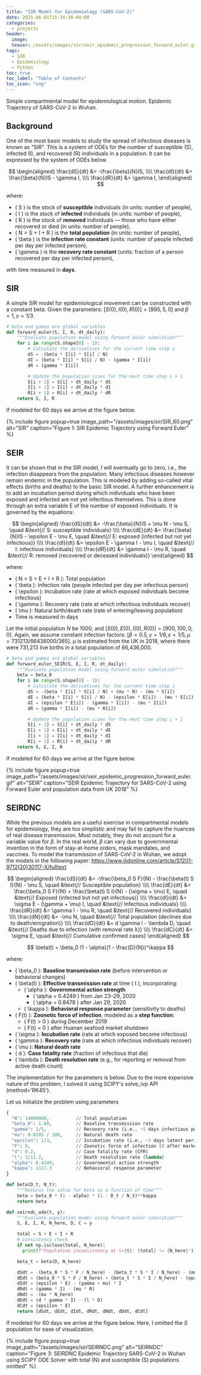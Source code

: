 ```yaml
---
title: "SIR Model for Epidemiology (SARS-CoV-2)"
date: 2025-06-01T15:34:30-04:00
categories:
  - projects
header:
  image: 
  teaser: /assets/images/sir/seir_epidemic_progression_forward_euler.gif
tags:
  - SIR
  - Epidemiology
  - Python
toc: true
toc_label: "Table of Contents"
toc_icon: "cog"
---
```

Simple compartmental model for epidemiological motion. Epidemic Trajectory of SARS-CoV-2 in Wuhan.

<script>
window.MathJax = {
  tex: {
    inlineMath: [['$', '$'], ['\\(', '\\)']]
  }
};
</script>
<script type="text/javascript" async
  src="https://cdn.jsdelivr.net/npm/mathjax@3/es5/tex-mml-chtml.js">
</script>

## Background
One of the most basic models to study the spread of infectious diseases is known as “SIR". This is a system of ODEs for the number of susceptible (S), infected (I), and recovered (R) individuals in a population. It can be expressed by the system of ODEs below.

$$
\begin{aligned}
\frac{dS}{dt} &= -\frac{\beta}{N}IS, \\\\
\frac{dI}{dt} &= \frac{\beta}{N}IS - \gamma I, \\\\
\frac{dR}{dt} &= \gamma I,
\end{aligned}
$$

where:

- \( S \) is the stock of **susceptible** individuals (in units: number of people),
- \( I \) is the stock of **infected** individuals (in units: number of people),
- \( R \) is the stock of **removed** individuals — those who have either recovered or died (in units: number of people),
- \( N = S + I + R \) is the **total population** (in units: number of people),
- \( \beta \) is the **infection rate constant** (units: number of people infected per day per infected person),
- \( \gamma \) is the **recovery rate constant** (units: fraction of a person recovered per day per infected person),

with time measured in **days**.

## SIR

A simple SIR model for epidemiological movement can be constructed with a constant beta. Given the parameters: $[S(0), I(0), R(0)] = [995, 5, 0]$ and $\beta = 1, \gamma = 1/3$.

```python
# beta and gamma are global variables
def forward_euler(S, I, R, dt_daily):
    """Evaluate population model using forward euler simulation"""
    for i in range(S.shape[0] - 1):
        # Calculate the derivatives for the current time step i
        dS = -(beta * I[i] * S[i] / N)
        dI = (beta * I[i] * S[i] / N) - (gamma * I[i])
        dR = (gamma * I[i])

        # Update the population sizes for the next time step i + 1
        S[i + 1] = S[i] + dt_daily * dS
        I[i + 1] = I[i] + dt_daily * dI
        R[i + 1] = R[i] + dt_daily * dR
    return S, I, R
```

If modeled for 60 days we arrive at the figure below.

{% include figure popup=true image_path="/assets/images/sir/SIR_60.png" alt="SIR" caption="Figure 1: SIR Epidemic Trajectory using Forward Euler" %}

## SEIR

It can be shown that in the SIR model, I will eventually go to zero, i.e., the infection disappears from the population. Many infectious diseases however remain endemic in the population. This is modeled by adding so-called vital effects (births and deaths) to the basic SIR model. A further enhancement is to add an incubation period during which individuals who have been exposed and infected are not yet infectious themselves. This is done through an extra variable E of the number of exposed individuals. It is governed by the equations:

$$
\begin{aligned}
\frac{dS}{dt} &= -\frac{\beta}{N}IS + \mu N - \mu S, 
\quad &\text{// S: susceptible individuals} \\\\
\frac{dE}{dt} &= \frac{\beta}{N}IS - \epsilon E - \mu E, 
\quad &\text{// E: exposed (infected but not yet infectious)} \\\\
\frac{dI}{dt} &= \epsilon E - \gamma I - \mu I, 
\quad &\text{// I: infectious individuals} \\\\
\frac{dR}{dt} &= \gamma I - \mu R, 
\quad &\text{// R: removed (recovered or deceased individuals)}
\end{aligned}
$$

where:

- \( N = S + E + I + R \): Total population
- \( \beta \): Infection rate (people infected per day per infectious person)
- \( \epsilon \): Incubation rate (rate at which exposed individuals become infectious)
- \( \gamma \): Recovery rate (rate at which infectious individuals recover)
- \( \mu \): Natural birth/death rate (rate of entering/leaving population)
- Time is measured in days

Let the initial population $N$ be 1000, and $[S(0), E(0), I(0), R(0)] = [900, 100, 0, 0]$. Again, we assume constant infection factors: $[\beta = 0.5, \gamma = 1/6, \epsilon = 1/5, \mu = 731213 / 66436000 / 365]$. $\mu$ is estimated from the UK in 2018, where there were 731,213 live births in a total population of 66,436,000.

```python
# beta and gamma are global variables
def forward_euler_SEIR(S, E, I, R, dt_daily):
    """Evaluate population model using forward euler simulation"""
    beta = beta_0
    for i in range(S.shape[0] - 1):
        # Calculate the derivatives for the current time step i
        dS = -(beta * I[i] * S[i] / N) + (mu * N) - (mu * S[i])
        dE = (beta * I[i] * S[i] / N) - (epsilon * E[i]) - (mu * E[i])
        dI = (epsilon * E[i]) - (gamma * I[i]) - (mu * I[i])
        dR = (gamma * I[i]) - (mu * R[i])

        # Update the population sizes for the next time step i + 1
        S[i + 1] = S[i] + dt_daily * dS
        E[i + 1] = E[i] + dt_daily * dE
        I[i + 1] = I[i] + dt_daily * dI
        R[i + 1] = R[i] + dt_daily * dR
    return S, E, I, R
```

If modeled for 60 days we arrive at the figure below.

{% include figure popup=true image_path="/assets/images/sir/seir_epidemic_progression_forward_euler.gif" alt="SEIR" caption="SEIR Epidemic Trajectory for SARS-CoV-2 using Forward Euler and population data from UK 2018" %}

## SEIRDNC

While the previous models are a useful exercise in compartmental models for epidemiology, they are too simplistic and may fail to capture the nuances of real disease transmission. Most notably, they do not account for a variable value for $\beta$. In the real world, $\beta$ can vary due to governmental invention in the form of stay-at-home orders, mask mandates, and vaccines. To model the transmission of SARS-CoV-2 in Wuhan, we adopt the models in the following paper: https://www.ijidonline.com/article/S1201-9712(20)30117-X/fulltext

$$
\begin{aligned}
\frac{dS}{dt} &= -\frac{\beta_0 S F}{N} - \frac{\beta(t) S I}{N} - \mu S, 
\quad &\text{// Susceptible population} \\\\
\frac{dE}{dt} &= \frac{\beta_0 S F}{N} + \frac{\beta(t) S I}{N} - (\sigma + \mu) E, 
\quad &\text{// Exposed (infected but not yet infectious)} \\\\
\frac{dI}{dt} &= \sigma E - (\gamma + \mu) I, 
\quad &\text{// Infectious individuals} \\\\
\frac{dR}{dt} &= \gamma I - \mu R, 
\quad &\text{// Recovered individuals} \\\\
\frac{dN}{dt} &= -\mu N, 
\quad &\text{// Total population (declines due to death/emigration)} \\\\
\frac{dD}{dt} &= d \gamma I - \lambda D, 
\quad &\text{// Deaths due to infection (with removal rate λ)} \\\\
\frac{dC}{dt} &= \sigma E, 
\quad &\text{// Cumulative confirmed cases}
\end{aligned}
$$

$$
\beta(t) = \beta_0 (1 - \alpha)(1 - \frac{D}{N})^\kappa
$$

where:

- \( \beta_0 \): **Baseline transmission rate** (before intervention or behavioral changes)
- \( \beta(t) \): **Effective transmission rate** at time \( t \), incorporating:
  - \( \alpha \): **Governmental action strength**
    - \( \alpha = 0.4249 \) from Jan 23–29, 2020  
    - \( \alpha = 0.8478 \) after Jan 29, 2020
  - \( \kappa \): **Behavioral response parameter** (sensitivity to deaths)
- \( F(t) \): **Zoonotic force of infection**, modeled as a **step function**:
  - \( F(t) > 0 \) during December 2019  
  - \( F(t) = 0 \) after Huanan seafood market shutdown
- \( \sigma \): **Incubation rate** (rate at which exposed become infectious)
- \( \gamma \): **Recovery rate** (rate at which infectious individuals recover)
- \( \mu \): **Natural death rate**
- \( d \): **Case fatality rate** (fraction of infectious that die)
- \( \lambda \): **Death resolution rate** (e.g., for reporting or removal from active death count)

The implementation for the parameters is below. Due to the more expensive nature of this problem, I solved it using SCIPY's solve_ivp API (method='RK45').

Let us initialize the problem using parameters 
```python
{
  "N": 14000000,          // Total population
  "beta_0": 1.68,         // Baseline transmission rate
  "gamma": 1/5,           // Recovery rate (i.e., ~5 days infectious period)
  "mu": 0.0205 / 100,     // Natural death rate
  "epsilon": 1/3,         // Incubation rate (i.e., ~3 days latent period)
  "F": 0,                 // Zoonotic force of infection (0 after market shutdown)
  "d": 0.2,               // Case fatality rate (CFR)
  "l": 1/11.2,            // Death resolution rate (lambda)
  "alpha": 0.4249,        // Governmental action strength
  "kappa": 1117.3         // Behavioral response parameter
}
```

```python
def beta(D_t, N_t):
    """Returns the value for beta as a function of time"""
    beta = beta_0 * (1 - alpha) * (1 - D_t / N_t)**kappa
    return beta

def seirndc_ode(t, y):
    """Evaluate population model using forward euler simulation"""
    S, E, I, R, N_here, D, C = y

    total = S + E + I + R
    # consistency check
    if not np.isclose(total, N_here):
      print(f"Population inconsistency at t={t}: {total} != {N_here}")

    beta_t = beta(D, N_here)

    dSdt = -(beta_0 * S * F / N_here) - (beta_t * S * I / N_here) - (mu * S)
    dEdt = (beta_0 * S * F / N_here) + (beta_t * S * I / N_here) - (epsilon * E) - (mu * E)
    dIdt = (epsilon * E) - (gamma + mu) * I
    dRdt = (gamma * I) - (mu * R)
    dNdt = -(mu * N_here)
    dDdt = (d * gamma * I) - (l * D)
    dCdt = (epsilon * E)
    return [dSdt, dEdt, dIdt, dRdt, dNdt, dDdt, dCdt]
```

If modeled for 60 days we arrive at the figure below. Here, I omitted the $S$ population for ease of visualization.

{% include figure popup=true image_path="/assets/images/sir/SEIRNDC.png" alt="SEIRNDC" caption="Figure 3: SEIRDNC Epidemic Trajectory SARS-CoV-2 in Wuhan using SCIPY ODE Solver with total (N) and susceptible (S) populations omitted" %}